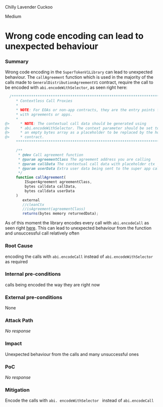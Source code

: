 Chilly Lavender Cuckoo

Medium

# Wrong code encoding can lead to unexpected behaviour

### Summary

Wrong code encoding in the `SuperTokenV1Library` can lead to unexpected behaviour. The `callAgreement` function which is used in the majority of the calls made to `GeneralDistributionAgreementV1` contract, require the call to be encoded with `abi.encodeWithSelector`, as seen right here:
```javascript
  /**************************************************************************
     * Contextless Call Proxies
     *
     * NOTE: For EOAs or non-app contracts, they are the entry points for interacting
     * with agreements or apps.
     *
@>     * NOTE: The contextual call data should be generated using
@>     * abi.encodeWithSelector. The context parameter should be set to "0x",
@>     * an empty bytes array as a placeholder to be replaced by the host
@>     * contract.
     *************************************************************************/

     /**
      * @dev Call agreement function
      * @param agreementClass The agreement address you are calling
      * @param callData The contextual call data with placeholder ctx
      * @param userData Extra user data being sent to the super app callbacks
      */
     function callAgreement(
         ISuperAgreement agreementClass,
         bytes calldata callData,
         bytes calldata userData
     )
        external
        //cleanCtx
        //isAgreement(agreementClass)
        returns(bytes memory returnedData);


```
As of this moment the library encodes every call with `abi.encodeCall` as seen right [here](https://github.com/sherlock-audit/2024-11-superfluid-locking-contract/blob/main/protocol-monorepo/packages/ethereum-contracts/contracts/apps/SuperTokenV1Library.sol#L50-L63). This can lead to unexpected behaviour from the function and unsuccessful call relatively often

### Root Cause

encoding the calls with `abi.encodeCall` instead of `abi.encodeWithSelector ` as required

### Internal pre-conditions

calls being encoded the way they are right now

### External pre-conditions

None

### Attack Path

_No response_

### Impact

Unexpected behaviour from the calls and many unsuccessful ones

### PoC

_No response_

### Mitigation

Encode the calls with `abi. encodeWithSelector ` instead of `abi.encodeCall`